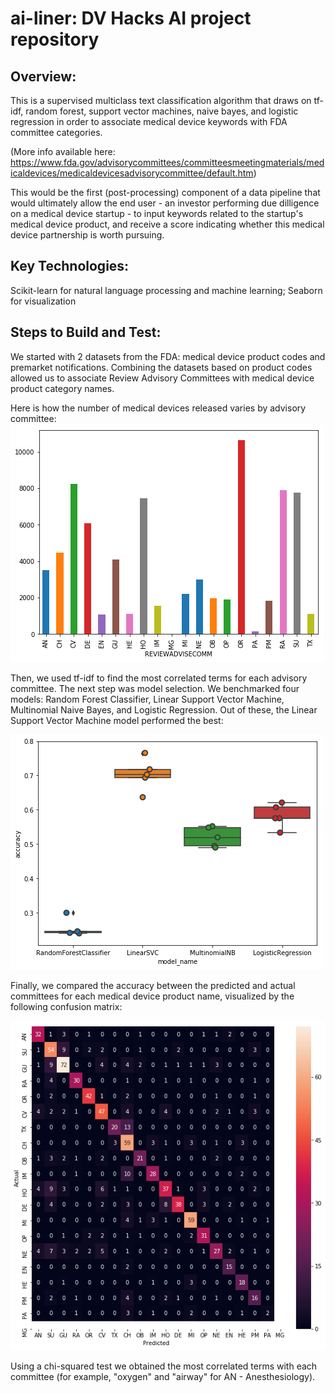 # ai-liner: DV Hacks AI project repository

## Overview:
This is a supervised multiclass text classification algorithm that draws on tf-idf, random forest, support vector machines, naive bayes, and logistic regression in order to associate medical device keywords with FDA committee categories. 

(More info available here: https://www.fda.gov/advisorycommittees/committeesmeetingmaterials/medicaldevices/medicaldevicesadvisorycommittee/default.htm)

This would be the first (post-processing) component of a data pipeline that would ultimately allow the end user - an investor performing due dilligence on a medical device startup - to input keywords related to the startup's medical device product, and receive a score indicating whether this medical device partnership is worth pursuing.

## Key Technologies:
Scikit-learn for natural language processing and machine learning; Seaborn for visualization

## Steps to Build and Test:

We started with 2 datasets from the FDA: medical device product codes and premarket notifications. 
Combining the datasets based on product codes allowed us to associate Review Advisory Committees with medical device product category names. 

Here is how the number of medical devices released varies by advisory committee:
![Device Counts](https://github.com/nchitale/ai-liner/blob/master/device_counts.png)

Then, we used tf-idf to find the most correlated terms for each advisory committee.
The next step was model selection. We benchmarked four models: Random Forest Classifier, Linear Support Vector Machine, Multinomial Naive Bayes, and Logistic Regression. Out of these, the Linear Support Vector Machine model performed the best:

![Model Selection](https://github.com/nchitale/ai-liner/blob/master/model_selection.png)

Finally, we compared the accuracy between the predicted and actual committees for each medical device product name, visualized by the following confusion matrix:

![Confusion Matrix](https://github.com/nchitale/ai-liner/blob/master/confusion_matrix.png)

Using a chi-squared test we obtained the most correlated terms with each committee (for example, "oxygen" and "airway" for AN - Anesthesiology). 
